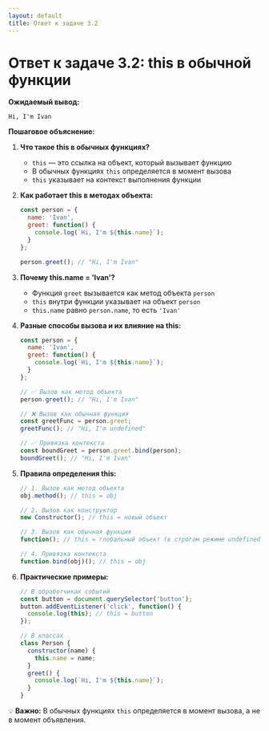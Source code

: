 ```yaml
---
layout: default
title: Ответ к задаче 3.2
---
```

# Ответ к задаче 3.2: this в обычной функции

**Ожидаемый вывод:**
```
Hi, I'm Ivan
```

**Пошаговое объяснение:**

1. **Что такое this в обычных функциях?**
   - `this` — это ссылка на объект, который вызывает функцию
   - В обычных функциях `this` определяется в момент вызова
   - `this` указывает на контекст выполнения функции

2. **Как работает this в методах объекта:**
   ```js
   const person = {
     name: 'Ivan',
     greet: function() {
       console.log(`Hi, I'm ${this.name}`);
     }
   };
   
   person.greet(); // "Hi, I'm Ivan"
   ```

3. **Почему this.name = 'Ivan'?**
   - Функция `greet` вызывается как метод объекта `person`
   - `this` внутри функции указывает на объект `person`
   - `this.name` равно `person.name`, то есть `'Ivan'`

4. **Разные способы вызова и их влияние на this:**
   ```js
   const person = {
     name: 'Ivan',
     greet: function() {
       console.log(`Hi, I'm ${this.name}`);
     }
   };
   
   // ✅ Вызов как метод объекта
   person.greet(); // "Hi, I'm Ivan"
   
   // ❌ Вызов как обычная функция
   const greetFunc = person.greet;
   greetFunc(); // "Hi, I'm undefined"
   
   // ✅ Привязка контекста
   const boundGreet = person.greet.bind(person);
   boundGreet(); // "Hi, I'm Ivan"
   ```

5. **Правила определения this:**
   ```js
   // 1. Вызов как метод объекта
   obj.method(); // this = obj
   
   // 2. Вызов как конструктор
   new Constructor(); // this = новый объект
   
   // 3. Вызов как обычная функция
   function(); // this = глобальный объект (в строгом режиме undefined)
   
   // 4. Привязка контекста
   function.bind(obj)(); // this = obj
   ```

6. **Практические примеры:**
   ```js
   // В обработчиках событий
   const button = document.querySelector('button');
   button.addEventListener('click', function() {
     console.log(this); // this = button
   });
   
   // В классах
   class Person {
     constructor(name) {
       this.name = name;
     }
     greet() {
       console.log(`Hi, I'm ${this.name}`);
     }
   }
   ```

💡 **Важно:** В обычных функциях `this` определяется в момент вызова, а не в момент объявления.